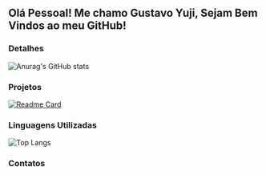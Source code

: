 ## Olá Pessoal! Me chamo Gustavo Yuji, Sejam Bem Vindos ao meu GitHub!

### Detalhes

![Anurag's GitHub stats](https://github-readme-stats.vercel.app/api?username=GuYujiFujimoto&show_icons=true&theme=dark)

### Projetos

[![Readme Card](https://github-readme-stats.vercel.app/api/pin/?username=GuYujiFujimoto&repo=Tik_Tok_Project&theme=dark)](https://github.com/anuraghazra/github-readme-stats)

### Linguagens Utilizadas

![Top Langs](https://github-readme-stats.vercel.app/api/top-langs/?username=GuYujiFujimoto&layout=compact&theme=dark)

### Contatos

